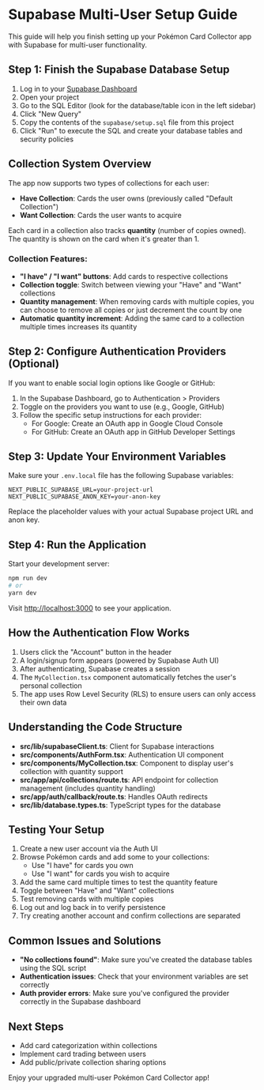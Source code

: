 # Supabase Multi-User Setup Guide

This guide will help you finish setting up your Pokémon Card Collector app with Supabase for multi-user functionality.

## Step 1: Finish the Supabase Database Setup

1. Log in to your [Supabase Dashboard](https://supabase.com)
2. Open your project
3. Go to the SQL Editor (look for the database/table icon in the left sidebar)
4. Click "New Query"
5. Copy the contents of the `supabase/setup.sql` file from this project
6. Click "Run" to execute the SQL and create your database tables and security policies

## Collection System Overview

The app now supports two types of collections for each user:

- **Have Collection**: Cards the user owns (previously called "Default Collection")
- **Want Collection**: Cards the user wants to acquire

Each card in a collection also tracks **quantity** (number of copies owned). The quantity is shown on the card when it's greater than 1.

### Collection Features:
- **"I have" / "I want" buttons**: Add cards to respective collections
- **Collection toggle**: Switch between viewing your "Have" and "Want" collections
- **Quantity management**: When removing cards with multiple copies, you can choose to remove all copies or just decrement the count by one
- **Automatic quantity increment**: Adding the same card to a collection multiple times increases its quantity

## Step 2: Configure Authentication Providers (Optional)

If you want to enable social login options like Google or GitHub:

1. In the Supabase Dashboard, go to Authentication > Providers
2. Toggle on the providers you want to use (e.g., Google, GitHub)
3. Follow the specific setup instructions for each provider:
   - For Google: Create an OAuth app in Google Cloud Console
   - For GitHub: Create an OAuth app in GitHub Developer Settings

## Step 3: Update Your Environment Variables

Make sure your `.env.local` file has the following Supabase variables:

```
NEXT_PUBLIC_SUPABASE_URL=your-project-url
NEXT_PUBLIC_SUPABASE_ANON_KEY=your-anon-key
```

Replace the placeholder values with your actual Supabase project URL and anon key.

## Step 4: Run the Application

Start your development server:

```bash
npm run dev
# or
yarn dev
```

Visit [http://localhost:3000](http://localhost:3000) to see your application.

## How the Authentication Flow Works

1. Users click the "Account" button in the header
2. A login/signup form appears (powered by Supabase Auth UI)
3. After authenticating, Supabase creates a session
4. The `MyCollection.tsx` component automatically fetches the user's personal collection
5. The app uses Row Level Security (RLS) to ensure users can only access their own data

## Understanding the Code Structure

- **src/lib/supabaseClient.ts**: Client for Supabase interactions
- **src/components/AuthForm.tsx**: Authentication UI component
- **src/components/MyCollection.tsx**: Component to display user's collection with quantity support
- **src/app/api/collections/route.ts**: API endpoint for collection management (includes quantity handling)
- **src/app/auth/callback/route.ts**: Handles OAuth redirects
- **src/lib/database.types.ts**: TypeScript types for the database

## Testing Your Setup

1. Create a new user account via the Auth UI
2. Browse Pokémon cards and add some to your collections:
   - Use "I have" for cards you own
   - Use "I want" for cards you wish to acquire
3. Add the same card multiple times to test the quantity feature
4. Toggle between "Have" and "Want" collections
5. Test removing cards with multiple copies
6. Log out and log back in to verify persistence
7. Try creating another account and confirm collections are separated

## Common Issues and Solutions

- **"No collections found"**: Make sure you've created the database tables using the SQL script
- **Authentication issues**: Check that your environment variables are set correctly
- **Auth provider errors**: Make sure you've configured the provider correctly in the Supabase dashboard

## Next Steps

- Add card categorization within collections
- Implement card trading between users
- Add public/private collection sharing options

Enjoy your upgraded multi-user Pokémon Card Collector app! 